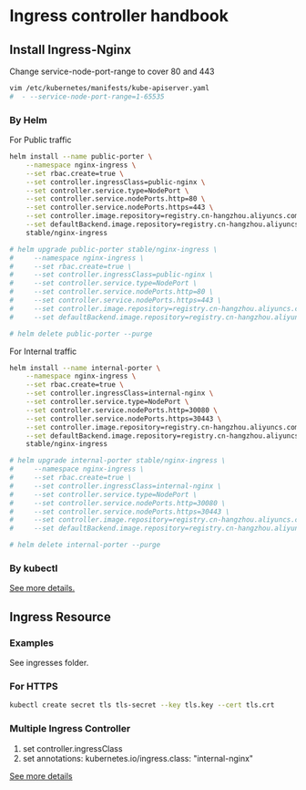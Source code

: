 # Ingress controller handbook

## Install Ingress-Nginx

Change service-node-port-range to cover 80 and 443

```bash
vim /etc/kubernetes/manifests/kube-apiserver.yaml
#  - --service-node-port-range=1-65535
```

### By Helm

For Public traffic

```bash
helm install --name public-porter \
    --namespace nginx-ingress \
    --set rbac.create=true \
    --set controller.ingressClass=public-nginx \
    --set controller.service.type=NodePort \
    --set controller.service.nodePorts.http=80 \
    --set controller.service.nodePorts.https=443 \
    --set controller.image.repository=registry.cn-hangzhou.aliyuncs.com/google_containers/nginx-ingress-controller \
    --set defaultBackend.image.repository=registry.cn-hangzhou.aliyuncs.com/google_containers/defaultbackend \
    stable/nginx-ingress

# helm upgrade public-porter stable/nginx-ingress \
#     --namespace nginx-ingress \
#     --set rbac.create=true \
#     --set controller.ingressClass=public-nginx \
#     --set controller.service.type=NodePort \
#     --set controller.service.nodePorts.http=80 \
#     --set controller.service.nodePorts.https=443 \
#     --set controller.image.repository=registry.cn-hangzhou.aliyuncs.com/google_containers/nginx-ingress-controller \
#     --set defaultBackend.image.repository=registry.cn-hangzhou.aliyuncs.com/google_containers/defaultbackend \

# helm delete public-porter --purge
```

For Internal traffic

```bash
helm install --name internal-porter \
    --namespace nginx-ingress \
    --set rbac.create=true \
    --set controller.ingressClass=internal-nginx \
    --set controller.service.type=NodePort \
    --set controller.service.nodePorts.http=30080 \
    --set controller.service.nodePorts.https=30443 \
    --set controller.image.repository=registry.cn-hangzhou.aliyuncs.com/google_containers/nginx-ingress-controller \
    --set defaultBackend.image.repository=registry.cn-hangzhou.aliyuncs.com/google_containers/defaultbackend \
    stable/nginx-ingress

# helm upgrade internal-porter stable/nginx-ingress \
#     --namespace nginx-ingress \
#     --set rbac.create=true \
#     --set controller.ingressClass=internal-nginx \
#     --set controller.service.type=NodePort \
#     --set controller.service.nodePorts.http=30080 \
#     --set controller.service.nodePorts.https=30443 \
#     --set controller.image.repository=registry.cn-hangzhou.aliyuncs.com/google_containers/nginx-ingress-controller \
#     --set defaultBackend.image.repository=registry.cn-hangzhou.aliyuncs.com/google_containers/defaultbackend \

# helm delete internal-porter --purge
```

### By kubectl

[See more details.](https://kubernetes.github.io/ingress-nginx/deploy/)

## Ingress Resource

### Examples

See ingresses folder.

### For HTTPS

```bash
kubectl create secret tls tls-secret --key tls.key --cert tls.crt
```

### Multiple Ingress Controller

1. set controller.ingressClass
2. set annotations: kubernetes.io/ingress.class: "internal-nginx"

[See more details](https://github.com/kubernetes/ingress-nginx/blob/master/docs/user-guide/multiple-ingress.md)
